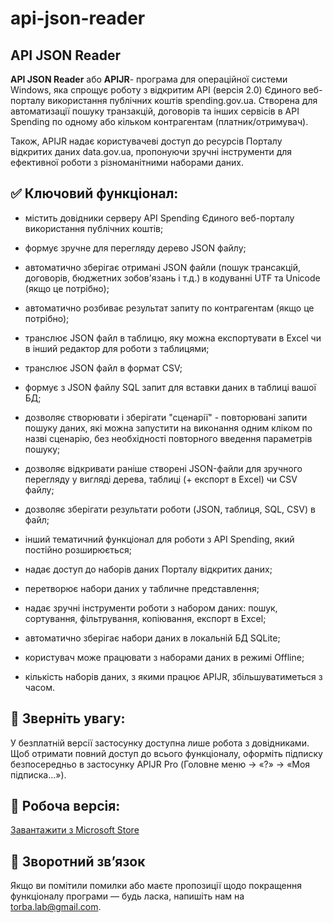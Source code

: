 # api-json-reader
## API JSON Reader

**API JSON Reader** або **APIJR**- програма для операційної системи Windows, яка спрощує роботу з відкритим API (версія 2.0) Єдиного веб-порталу використання публічних коштів spending.gov.ua. Створена для автоматизації пошуку транзакцій, договорів та інших сервісів в API Spending по одному або кільком контрагентам (платник/отримувач).

Також, APIJR надає користувачеві доступ до ресурсів Порталу відкритих даних data.gov.ua, пропонуючи зручні інструменти для ефективної роботи з різноманітними наборами даних.

## ✅ Ключовий функціонал:

- містить довідники серверу API Spending Єдиного веб-порталу використання публічних коштів;
- формує зручне для перегляду дерево JSON файлу;
- автоматично зберігає отримані JSON файли (пошук трансакцій, договорів, бюджетних зобов'язань і т.д.) в кодуванні UTF та Unicode (якщо це потрібно); 
- автоматично розбиває результат запиту по контрагентам (якщо це потрібно);
- транслює JSON файл в таблицю, яку можна експортувати в Excel чи в інший редактор для роботи з таблицями;
- транслює JSON файл в формат CSV;
- формує з JSON файлу SQL запит для вставки даних в таблиці вашої БД; 
- дозволяє створювати і зберігати "сценарії" - повторювані запити пошуку даних, які можна запустити на виконання одним кліком по назві сценарію, без необхідності повторного введення параметрів пошуку;
- дозволяє відкривати раніше створені JSON-файли для зручного перегляду у вигляді дерева, таблиці (+ експорт в Excel) чи CSV файлу;
- дозволяє зберігати результати роботи (JSON, таблиця, SQL, CSV) в файл;
- інший тематичний функціонал для роботи з API Spending, який постійно розширюється;

- надає доступ до наборів даних Порталу відкритих даних;
- перетворює набори даних у табличне представлення;
- надає зручні інструменти роботи з набором даних: пошук, сортування, фільтрування, копіювання, експорт в Excel;
- автоматично зберігає набори даних в локальній БД SQLite;
- користувач може працювати з наборами даних в режимі Offline;
- кількість наборів даних, з якими працює APIJR, збільшуватиметься з часом.

## 🔔 Зверніть увагу: 
У безплатній версії застосунку доступна лише робота з довідниками. Щоб отримати повний доступ до всього функціоналу, оформіть підписку безпосередньо в застосунку APIJR Pro (Головне меню → «?» → «Моя підписка...»).

## 🔗 Робоча версія:
[Завантажити з Microsoft Store](https://apps.microsoft.com/store/detail/9NP4CGZ0XD4B?cid=DevShareMCLPCS)

## 📩 Зворотний зв’язок
Якщо ви помітили помилки або маєте пропозиції щодо покращення функціоналу програми — будь ласка, напишіть нам на torba.lab@gmail.com.
